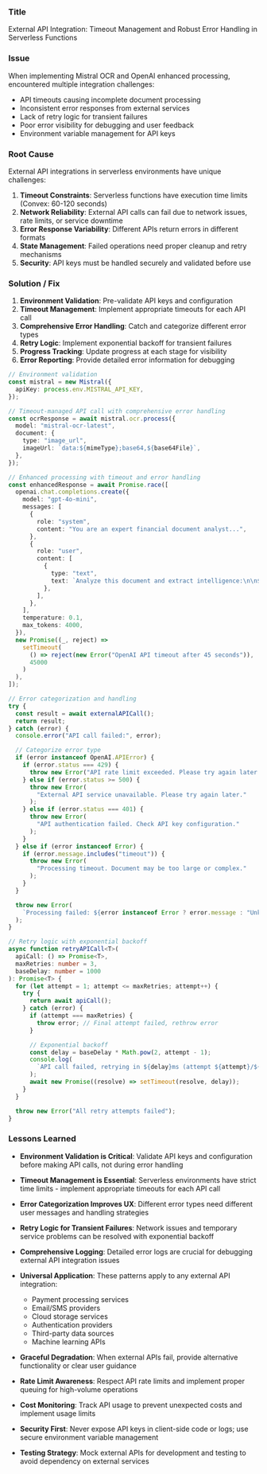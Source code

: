 ### Title

External API Integration: Timeout Management and Robust Error Handling in Serverless Functions

### Issue

When implementing Mistral OCR and OpenAI enhanced processing, encountered multiple integration challenges:

- API timeouts causing incomplete document processing
- Inconsistent error responses from external services
- Lack of retry logic for transient failures
- Poor error visibility for debugging and user feedback
- Environment variable management for API keys

### Root Cause

External API integrations in serverless environments have unique challenges:

1. **Timeout Constraints**: Serverless functions have execution time limits (Convex: 60-120 seconds)
2. **Network Reliability**: External API calls can fail due to network issues, rate limits, or service downtime
3. **Error Response Variability**: Different APIs return errors in different formats
4. **State Management**: Failed operations need proper cleanup and retry mechanisms
5. **Security**: API keys must be handled securely and validated before use

### Solution / Fix

1. **Environment Validation**: Pre-validate API keys and configuration
2. **Timeout Management**: Implement appropriate timeouts for each API call
3. **Comprehensive Error Handling**: Catch and categorize different error types
4. **Retry Logic**: Implement exponential backoff for transient failures
5. **Progress Tracking**: Update progress at each stage for visibility
6. **Error Reporting**: Provide detailed error information for debugging

```typescript
// Environment validation
const mistral = new Mistral({
  apiKey: process.env.MISTRAL_API_KEY,
});

// Timeout-managed API call with comprehensive error handling
const ocrResponse = await mistral.ocr.process({
  model: "mistral-ocr-latest",
  document: {
    type: "image_url",
    imageUrl: `data:${mimeType};base64,${base64File}`,
  },
});

// Enhanced processing with timeout and error handling
const enhancedResponse = await Promise.race([
  openai.chat.completions.create({
    model: "gpt-4o-mini",
    messages: [
      {
        role: "system",
        content: "You are an expert financial document analyst...",
      },
      {
        role: "user",
        content: [
          {
            type: "text",
            text: `Analyze this document and extract intelligence:\n\n${fullText}`,
          },
        ],
      },
    ],
    temperature: 0.1,
    max_tokens: 4000,
  }),
  new Promise((_, reject) =>
    setTimeout(
      () => reject(new Error("OpenAI API timeout after 45 seconds")),
      45000
    )
  ),
]);

// Error categorization and handling
try {
  const result = await externalAPICall();
  return result;
} catch (error) {
  console.error("API call failed:", error);

  // Categorize error type
  if (error instanceof OpenAI.APIError) {
    if (error.status === 429) {
      throw new Error("API rate limit exceeded. Please try again later.");
    } else if (error.status >= 500) {
      throw new Error(
        "External API service unavailable. Please try again later."
      );
    } else if (error.status === 401) {
      throw new Error(
        "API authentication failed. Check API key configuration."
      );
    }
  } else if (error instanceof Error) {
    if (error.message.includes("timeout")) {
      throw new Error(
        "Processing timeout. Document may be too large or complex."
      );
    }
  }

  throw new Error(
    `Processing failed: ${error instanceof Error ? error.message : "Unknown error"}`
  );
}

// Retry logic with exponential backoff
async function retryAPICall<T>(
  apiCall: () => Promise<T>,
  maxRetries: number = 3,
  baseDelay: number = 1000
): Promise<T> {
  for (let attempt = 1; attempt <= maxRetries; attempt++) {
    try {
      return await apiCall();
    } catch (error) {
      if (attempt === maxRetries) {
        throw error; // Final attempt failed, rethrow error
      }

      // Exponential backoff
      const delay = baseDelay * Math.pow(2, attempt - 1);
      console.log(
        `API call failed, retrying in ${delay}ms (attempt ${attempt}/${maxRetries})`
      );
      await new Promise((resolve) => setTimeout(resolve, delay));
    }
  }

  throw new Error("All retry attempts failed");
}
```

### Lessons Learned

- **Environment Validation is Critical**: Validate API keys and configuration before making API calls, not during error handling
- **Timeout Management is Essential**: Serverless environments have strict time limits - implement appropriate timeouts for each API call
- **Error Categorization Improves UX**: Different error types need different user messages and handling strategies
- **Retry Logic for Transient Failures**: Network issues and temporary service problems can be resolved with exponential backoff
- **Comprehensive Logging**: Detailed error logs are crucial for debugging external API integration issues
- **Universal Application**: These patterns apply to any external API integration:
  - Payment processing services
  - Email/SMS providers
  - Cloud storage services
  - Authentication providers
  - Third-party data sources
  - Machine learning APIs

- **Graceful Degradation**: When external APIs fail, provide alternative functionality or clear user guidance
- **Rate Limit Awareness**: Respect API rate limits and implement proper queuing for high-volume operations
- **Cost Monitoring**: Track API usage to prevent unexpected costs and implement usage limits
- **Security First**: Never expose API keys in client-side code or logs; use secure environment variable management
- **Testing Strategy**: Mock external APIs for development and testing to avoid dependency on external services
